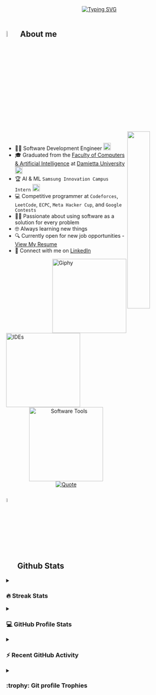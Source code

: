 <div align="center">
	<a href="https://git.io/typing-svg">
		<img src="https://readme-typing-svg.demolab.com?font=Fira+Code&pause=1000&width=435&lines=+HI+I'm+Asem+Ebrahim+Gado;+I'm+A+Software+Development+Engineer;Beginner+in+Data+Science+Field;Love+Backend+Development;Like+Competitive+Programming+;Use+Software+To+a+Solve+Problems;Always+learning+new+things" alt="Typing SVG" />
	</a>
</div>

<br>

## <img src="https://i.pinimg.com/originals/3f/7e/4e/3f7e4eff7c96e9fe4b8b4b1ff3f7bdb5.gif" width="6.5%"> About me

<img align="right" src="https://github.com/Asmblxer/Asmblxer/blob/main/Images/Right_Side.gif?raw=true" width="35%">

<br>

- 👨‍💻 Software Development Engineer <img src="https://media2.giphy.com/media/QssGEmpkyEOhBCb7e1/giphy.gif?cid=ecf05e47a0n3gi1bfqntqmob8g9aid1oyj2wr3ds3mg700bl&rid=giphy.gif" width="20">
- 🎓 Graduated from the [Faculty of Computers & Artificial Intelligence](https://cai.du.edu.eg/) at [Damietta University](https://www.du.edu.eg/) <img src="https://github.com/Asmblxer/Asmblxer/blob/main/Images/Programming_Languages.gif?raw=true" width="20">
- 🏆 AI & ML `Samsung Innovation Campus Intern` <img src="https://github.com/Asmblxer/Asmblxer/blob/main/Images/Front_End.gif?raw=true" width="20">
- 💻 Competitive programmer at `Codeforces`, `LeetCode`, `ECPC`, `Meta Hacker Cup`, and `Google Contests` 
- ✍🏻 Passionate about using software as a solution for every problem 
- 🤓 Always learning new things 
- 🔍 Currently open for new job opportunities - [View My Resume](https://docs.google.com/document/d/1PFFev8X5FWzHtPqI6cOJRKy5ZKBKy0CluyJ0xw_TzRA/edit?usp=sharing) 
- 🔗 Connect with me on [LinkedIn](https://www.linkedin.com/in/asemgado/)

<div>
	<img src="https://media4.giphy.com/media/dMLmQfCO7lCA2gX3tw/giphy.gif?cid=ecf05e47ak6mwfu812269zzr8ydv529109qzpb8rszwnja9e&rid=giphy.gif&ct=s" width="200" alt="Giphy" align = "right">
	<img src="https://github.com/Asmblxer/Asmblxer/blob/main/Images/IDEs.gif?raw=true" width="200" alt="IDEs" >
</div>

<div align="center">
    <img src="https://github.com/Asmblxer/Asmblxer/blob/main/Images/Software_Tools.gif?raw=true" width="200" alt="Software Tools">
</div>

<div align="center">
	<a href="https://github.com/piyushsuthar/github-readme-quotes">
		<img alt="Quote" src="https://quotes-github-readme.vercel.app/api?type=horizontal&theme=tokyonight&animation=grow_out_in"eCategory=programming">
	</a>
</div>

## <img src="https://media1.giphy.com/media/v1.Y2lkPTc5MGI3NjExYzFhYzJkMmQ2MWQ3ZGY3MDhjZTE3MDI2Mzk3NzE1OWQyZTRlMmYwMCZjdD1z/iY8CRBdQXODJSCERIr/giphy.gif" width="5%" valign="bottom"> Github Stats

<details>
	<summary><h3> 🔥 Streak Stats</h3></summary>
	<div align="center">
		<img src="https://github-readme-streak-stats.herokuapp.com/?user=Asmblxer&theme=tokyonight_duo" alt="Asmblxer" />
	</div>
</details>
  
<details>
	<summary><h3>💻 GitHub Profile Stats</h3></summary>
	<div align="center">
		<a href="https://github.com/anuraghazra/github-readme-stats">
			<img alt="Asmblxer's Github Stats" src="https://github-readme-stats.vercel.app/api?username=Asmblxer&show_icons=true&count_private=true&locale=en&theme=tokyonight&layout=compact" height="230px"/>
		</a>
		<img src="https://github-readme-stats.vercel.app/api/top-langs?username=Asmblxer&langs_count=10&show_icons=true&locale=en&theme=tokyonight" alt="Asmblxer" height="230px"/>
	</div>
	<br/>
	<b>Note:</b> Top languages is only a metric of the languages my public code consists of and doesn't reflect experience or skill level.
</details>

<details>
	<summary><h3>⚡ Recent GitHub Activity</h3></summary>
	<img src="https://github-readme-activity-graph.vercel.app/graph?username=Asmblxer&bg_color=1a1b27&color=aa82d9&line=628edb&point=64bfaf&area=true&hide_border=true" alt="GitHub Activity Graph">
</details>

<details>
	<summary><h3>:trophy: Git profile Trophies</h3></summary>
	<div align="center">
		<a href="https://github.com/ryo-ma/github-profile-trophy">
			<img src="https://github-profile-trophy.vercel.app/?username=Asmblxer&layout=compact&theme=tokyonight&column=4&margin-w=15&margin-h=15" alt="Asmblxer" />
		</a>
	</div>
</details>
